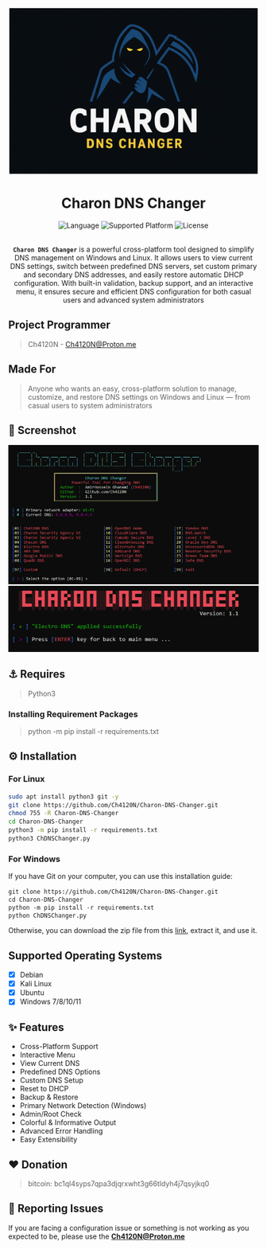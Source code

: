 <head>
  <meta name="google-site-verification" content="l4gzIHopgDDt57xRYeRvJZ5DYgg4lLb-qPciUxhNxkY" />
</head>

<div align="center">
  <img src="./images/Logo.png" alt="ChDNSChanger Logo " width="500">
  <h1>Charon DNS Changer</h1>
  <img alt="Language" src="https://img.shields.io/badge/Language-Python%203.9-blue?style=for-the-badge">
  <img alt="Supported Platform" src="https://img.shields.io/badge/Platform-All_Platform-red?style=for-the-badge">
  <img alt="License" src="https://img.shields.io/badge/Licence-GNU-orange?style=for-the-badge">
  <br>
  <br>
  <p><code><strong>Charon DNS Changer</strong></code> is a powerful cross-platform tool designed to simplify DNS management on Windows and Linux. It allows users to view current DNS settings, switch between predefined DNS servers, set custom primary and secondary DNS addresses, and easily restore automatic DHCP configuration. With built-in validation, backup support, and an interactive menu, it ensures secure and efficient DNS configuration for both casual users and advanced system administrators</p>
</div>


## Project Programmer

> Ch4120N - Ch4120N@Proton.me

## Made For

> Anyone who wants an easy, cross-platform solution to manage, customize, and restore DNS settings on Windows and Linux — from casual users to system administrators

## 👀 Screenshot

<img src="./images/preview1.png" alt="Preview 1">
<img src="./images/preview2.png" alt="Preview 2">

## ⚓ Requires

> Python3

### Installing Requirement Packages

> python -m pip install -r requirements.txt

## ⚙️ Installation

### For Linux

```bash
sudo apt install python3 git -y
git clone https://github.com/Ch4120N/Charon-DNS-Changer.git
chmod 755 -R Charon-DNS-Changer
cd Charon-DNS-Changer
python3 -m pip install -r requirements.txt
python3 ChDNSChanger.py
```

### For Windows

If you have Git on your computer, you can use this installation guide:

```batch
git clone https://github.com/Ch4120N/Charon-DNS-Changer.git
cd Charon-DNS-Changer
python -m pip install -r requirements.txt
python ChDNSChanger.py
```

Otherwise, you can download the zip file from this [link](https://github.com/Ch4120N/Charon-DNS-Changer/releases), extract it, and use it.

## Supported Operating Systems

- [x] Debian
- [x] Kali Linux
- [x] Ubuntu
- [x] Windows 7/8/10/11

## ✨ Features

- Cross-Platform Support
- Interactive Menu
- View Current DNS
- Predefined DNS Options
- Custom DNS Setup
- Reset to DHCP
- Backup & Restore
- Primary Network Detection (Windows)
- Admin/Root Check
- Colorful & Informative Output
- Advanced Error Handling
- Easy Extensibility

## ❤️ Donation

> bitcoin: bc1ql4syps7qpa3djqrxwht3g66tldyh4j7qsyjkq0

## 🚨 Reporting Issues

If you are facing a configuration issue or something is not working as you expected to be, please use the **Ch4120N@Proton.me**
